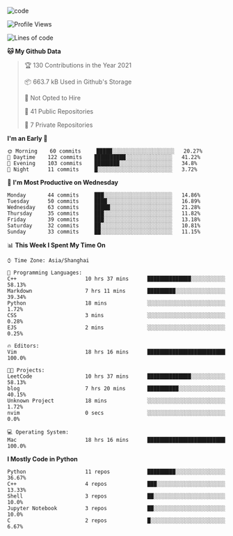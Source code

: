 
<!--
**liuyaanng/liuyaanng** is a ✨ _special_ ✨ repository because its `README.md` (this file) appears on your GitHub profile.

Here are some ideas to get you started:

- 🔭 I’m currently working on ...
- 🌱 I’m currently learning ...
- 👯 I’m looking to collaborate on ...
- 🤔 I’m looking for help with ...
- 💬 Ask me about ...
- 📫 How to reach me: ...
- 😄 Pronouns: ...
- ⚡ Fun fact: ...
-->


![code](https://cdn.jsdelivr.net/gh/liuyaanng/liuyaanng@1.0/code.gif) 

<!--START_SECTION:waka-->
![Profile Views](http://img.shields.io/badge/Profile%20Views-0-blue)

![Lines of code](https://img.shields.io/badge/From%20Hello%20World%20I%27ve%20Written-5.3%20million%20lines%20of%20code-blue)

**🐱 My Github Data** 

> 🏆 130 Contributions in the Year 2021
 > 
> 📦 663.7 kB Used in Github's Storage 
 > 
> 🚫 Not Opted to Hire
 > 
> 📜 41 Public Repositories 
 > 
> 🔑 7 Private Repositories  
 > 
**I'm an Early 🐤** 

```text
🌞 Morning    60 commits     █████░░░░░░░░░░░░░░░░░░░░   20.27% 
🌆 Daytime    122 commits    ██████████░░░░░░░░░░░░░░░   41.22% 
🌃 Evening    103 commits    ████████░░░░░░░░░░░░░░░░░   34.8% 
🌙 Night      11 commits     █░░░░░░░░░░░░░░░░░░░░░░░░   3.72%

```
📅 **I'm Most Productive on Wednesday** 

```text
Monday       44 commits     ███░░░░░░░░░░░░░░░░░░░░░░   14.86% 
Tuesday      50 commits     ████░░░░░░░░░░░░░░░░░░░░░   16.89% 
Wednesday    63 commits     █████░░░░░░░░░░░░░░░░░░░░   21.28% 
Thursday     35 commits     ███░░░░░░░░░░░░░░░░░░░░░░   11.82% 
Friday       39 commits     ███░░░░░░░░░░░░░░░░░░░░░░   13.18% 
Saturday     32 commits     ██░░░░░░░░░░░░░░░░░░░░░░░   10.81% 
Sunday       33 commits     ██░░░░░░░░░░░░░░░░░░░░░░░   11.15%

```


📊 **This Week I Spent My Time On** 

```text
⌚︎ Time Zone: Asia/Shanghai

💬 Programming Languages: 
C++                      10 hrs 37 mins      ██████████████░░░░░░░░░░░   58.13% 
Markdown                 7 hrs 11 mins       █████████░░░░░░░░░░░░░░░░   39.34% 
Python                   18 mins             ░░░░░░░░░░░░░░░░░░░░░░░░░   1.72% 
CSS                      3 mins              ░░░░░░░░░░░░░░░░░░░░░░░░░   0.28% 
EJS                      2 mins              ░░░░░░░░░░░░░░░░░░░░░░░░░   0.25%

🔥 Editors: 
Vim                      18 hrs 16 mins      █████████████████████████   100.0%

🐱‍💻 Projects: 
LeetCode                 10 hrs 37 mins      ██████████████░░░░░░░░░░░   58.13% 
blog                     7 hrs 20 mins       ██████████░░░░░░░░░░░░░░░   40.15% 
Unknown Project          18 mins             ░░░░░░░░░░░░░░░░░░░░░░░░░   1.72% 
nvim                     0 secs              ░░░░░░░░░░░░░░░░░░░░░░░░░   0.0%

💻 Operating System: 
Mac                      18 hrs 16 mins      █████████████████████████   100.0%

```

**I Mostly Code in Python** 

```text
Python                   11 repos            █████████░░░░░░░░░░░░░░░░   36.67% 
C++                      4 repos             ███░░░░░░░░░░░░░░░░░░░░░░   13.33% 
Shell                    3 repos             ██░░░░░░░░░░░░░░░░░░░░░░░   10.0% 
Jupyter Notebook         3 repos             ██░░░░░░░░░░░░░░░░░░░░░░░   10.0% 
C                        2 repos             █░░░░░░░░░░░░░░░░░░░░░░░░   6.67%

```



<!--END_SECTION:waka-->
